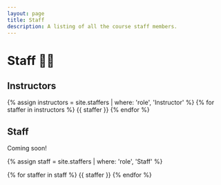 ```yaml
---
layout: page
title: Staff
description: A listing of all the course staff members.
---
```


# Staff 🧑‍🏫

## Instructors

{% assign instructors = site.staffers | where: 'role', 'Instructor' %}
{% for staffer in instructors %}
{{ staffer }}
{% endfor %}

## Staff

Coming soon!

{% assign staff = site.staffers | where: 'role', 'Staff' %}
<div class="role">
  {% for staffer in staff %}
  {{ staffer }}
  {% endfor %}
</div>
